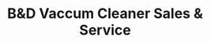 ---
title: "B&D Vaccum Cleaner Sales & Service"
url: /southgate/bandd-vaccum-cleaner-sales-and-service/
shop: vacuum cleaner
---